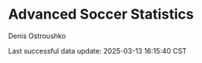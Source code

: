 # Advanced Soccer Statistics
Denis Ostroushko

<!-- gfm -->

Last successful data update: 2025-03-13 16:15:40 CST

